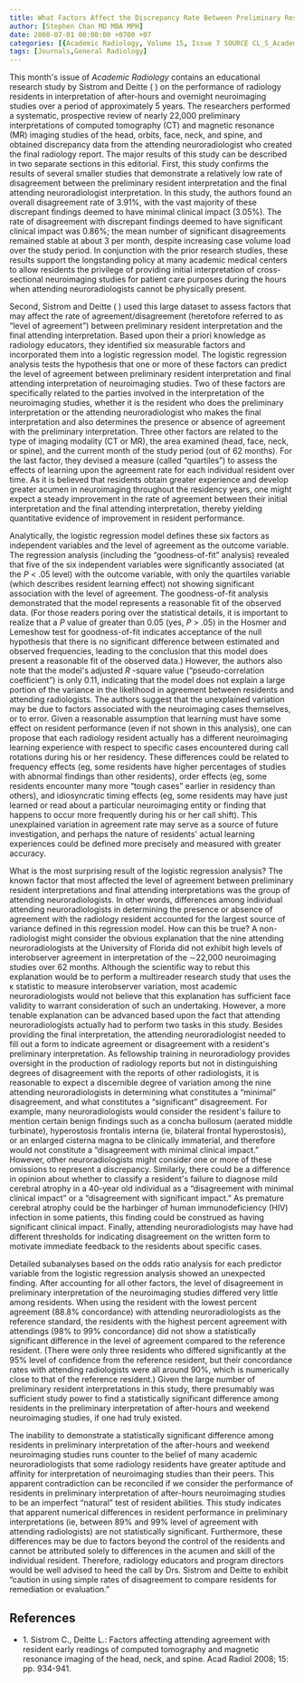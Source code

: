 ```yaml
---
title: What Factors Affect the Discrepancy Rate Between Preliminary Resident Interpretations of Neuroimaging Studies and the Final Attending Interpretation?
author: [Stephen Chan MD MBA MPH]
date: 2008-07-01 00:00:00 +0700 +07
categories: [{Academic Radiology, Volume 15, Issue 7 SOURCE CL_S_AcademicRadiologyVolume15Issue7 1}]
tags: [Journals,General Radiology]
---
```

This month's issue of _Academic Radiology_ contains an educational research study by Sistrom and Deitte ( ) on the performance of radiology residents in interpretation of after-hours and overnight neuroimaging studies over a period of approximately 5 years. The researchers performed a systematic, prospective review of nearly 22,000 preliminary interpretations of computed tomography (CT) and magnetic resonance (MR) imaging studies of the head, orbits, face, neck, and spine, and obtained discrepancy data from the attending neuroradiologist who created the final radiology report. The major results of this study can be described in two separate sections in this editorial. First, this study confirms the results of several smaller studies that demonstrate a relatively low rate of disagreement between the preliminary resident interpretation and the final attending neuroradiologist interpretation. In this study, the authors found an overall disagreement rate of 3.91%, with the vast majority of these discrepant findings deemed to have minimal clinical impact (3.05%). The rate of disagreement with discrepant findings deemed to have significant clinical impact was 0.86%; the mean number of significant disagreements remained stable at about 3 per month, despite increasing case volume load over the study period. In conjunction with the prior research studies, these results support the longstanding policy at many academic medical centers to allow residents the privilege of providing initial interpretation of cross-sectional neuroimaging studies for patient care purposes during the hours when attending neuroradiologists cannot be physically present.

Second, Sistrom and Deitte ( ) used this large dataset to assess factors that may affect the rate of agreement/disagreement (heretofore referred to as “level of agreement”) between preliminary resident interpretation and the final attending interpretation. Based upon their a priori knowledge as radiology educators, they identified six measurable factors and incorporated them into a logistic regression model. The logistic regression analysis tests the hypothesis that one or more of these factors can predict the level of agreement between preliminary resident interpretation and final attending interpretation of neuroimaging studies. Two of these factors are specifically related to the parties involved in the interpretation of the neuroimaging studies, whether it is the resident who does the preliminary interpretation or the attending neuroradiologist who makes the final interpretation and also determines the presence or absence of agreement with the preliminary interpretation. Three other factors are related to the type of imaging modality (CT or MR), the area examined (head, face, neck, or spine), and the current month of the study period (out of 62 months). For the last factor, they devised a measure (called “quartiles”) to assess the effects of learning upon the agreement rate for each individual resident over time. As it is believed that residents obtain greater experience and develop greater acumen in neuroimaging throughout the residency years, one might expect a steady improvement in the rate of agreement between their initial interpretation and the final attending interpretation, thereby yielding quantitative evidence of improvement in resident performance.

Analytically, the logistic regression model defines these six factors as independent variables and the level of agreement as the outcome variable. The regression analysis (including the “goodness-of-fit” analysis) revealed that five of the six independent variables were significantly associated (at the _P_ < .05 level) with the outcome variable, with only the quartiles variable (which describes resident learning effect) not showing significant association with the level of agreement. The goodness-of-fit analysis demonstrated that the model represents a reasonable fit of the observed data. (For those readers poring over the statistical details, it is important to realize that a _P_ value of greater than 0.05 (yes, _P_ \> .05) in the Hosmer and Lemeshow test for goodness-of-fit indicates acceptance of the null hypothesis that there is no significant difference between estimated and observed frequencies, leading to the conclusion that this model does present a reasonable fit of the observed data.) However, the authors also note that the model's adjusted _R_ -square value (“pseudo-correlation coefficient”) is only 0.11, indicating that the model does not explain a large portion of the variance in the likelihood in agreement between residents and attending radiologists. The authors suggest that the unexplained variation may be due to factors associated with the neuroimaging cases themselves, or to error. Given a reasonable assumption that learning must have some effect on resident performance (even if not shown in this analysis), one can propose that each radiology resident actually has a different neuroimaging learning experience with respect to specific cases encountered during call rotations during his or her residency. These differences could be related to frequency effects (eg, some residents have higher percentages of studies with abnormal findings than other residents), order effects (eg, some residents encounter many more “tough cases” earlier in residency than others), and idiosyncratic timing effects (eg, some residents may have just learned or read about a particular neuroimaging entity or finding that happens to occur more frequently during his or her call shift). This unexplained variation in agreement rate may serve as a source of future investigation, and perhaps the nature of residents' actual learning experiences could be defined more precisely and measured with greater accuracy.

What is the most surprising result of the logistic regression analysis? The known factor that most affected the level of agreement between preliminary resident interpretations and final attending interpretations was the group of attending neuroradiologists. In other words, differences among individual attending neuroradiologists in determining the presence or absence of agreement with the radiology resident accounted for the largest source of variance defined in this regression model. How can this be true? A non-radiologist might consider the obvious explanation that the nine attending neuroradiologists at the University of Florida did not exhibit high levels of interobserver agreement in interpretation of the ∼22,000 neuroimaging studies over 62 months. Although the scientific way to rebut this explanation would be to perform a multireader research study that uses the κ statistic to measure interobserver variation, most academic neuroradiologists would not believe that this explanation has sufficient face validity to warrant consideration of such an undertaking. However, a more tenable explanation can be advanced based upon the fact that attending neuroradiologists actually had to perform two tasks in this study. Besides providing the final interpretation, the attending neuroradiologist needed to fill out a form to indicate agreement or disagreement with a resident's preliminary interpretation. As fellowship training in neuroradiology provides oversight in the production of radiology reports but not in distinguishing degrees of disagreement with the reports of other radiologists, it is reasonable to expect a discernible degree of variation among the nine attending neuroradiologists in determining what constitutes a “minimal” disagreement, and what constitutes a “significant” disagreement. For example, many neuroradiologists would consider the resident's failure to mention certain benign findings such as a concha bullosum (aerated middle turbinate), hyperostosis frontalis interna (ie, bilateral frontal hyperostosis), or an enlarged cisterna magna to be clinically immaterial, and therefore would not constitute a “disagreement with minimal clinical impact.” However, other neuroradiologists might consider one or more of these omissions to represent a discrepancy. Similarly, there could be a difference in opinion about whether to classify a resident's failure to diagnose mild cerebral atrophy in a 40-year old individual as a “disagreement with minimal clinical impact” or a “disagreement with significant impact.” As premature cerebral atrophy could be the harbinger of human immunodeficiency (HIV) infection in some patients, this finding could be construed as having significant clinical impact. Finally, attending neuroradiologists may have had different thresholds for indicating disagreement on the written form to motivate immediate feedback to the residents about specific cases.

Detailed subanalyses based on the odds ratio analysis for each predictor variable from the logistic regression analysis showed an unexpected finding. After accounting for all other factors, the level of disagreement in preliminary interpretation of the neuroimaging studies differed very little among residents. When using the resident with the lowest percent agreement (88.8% concordance) with attending neuroradiologists as the reference standard, the residents with the highest percent agreement with attendings (98% to 99% concordance) did not show a statistically significant difference in the level of agreement compared to the reference resident. (There were only three residents who differed significantly at the 95% level of confidence from the reference resident, but their concordance rates with attending radiologists were all around 90%, which is numerically close to that of the reference resident.) Given the large number of preliminary resident interpretations in this study, there presumably was sufficient study power to find a statistically significant difference among residents in the preliminary interpretation of after-hours and weekend neuroimaging studies, if one had truly existed.

The inability to demonstrate a statistically significant difference among residents in preliminary interpretation of the after-hours and weekend neuroimaging studies runs counter to the belief of many academic neuroradiologists that some radiology residents have greater aptitude and affinity for interpretation of neuroimaging studies than their peers. This apparent contradiction can be reconciled if we consider the performance of residents in preliminary interpretation of after-hours neuroimaging studies to be an imperfect “natural” test of resident abilities. This study indicates that apparent numerical differences in resident performance in preliminary interpretations (ie, between 89% and 99% level of agreement with attending radiologists) are not statistically significant. Furthermore, these differences may be due to factors beyond the control of the residents and cannot be attributed solely to differences in the acumen and skill of the individual resident. Therefore, radiology educators and program directors would be well advised to heed the call by Drs. Sistrom and Deitte to exhibit “caution in using simple rates of disagreement to compare residents for remediation or evaluation.”

## References

- 1\. Sistrom C., Deitte L.: Factors affecting attending agreement with resident early readings of computed tomography and magnetic resonance imaging of the head, neck, and spine. Acad Radiol 2008; 15: pp. 934-941.